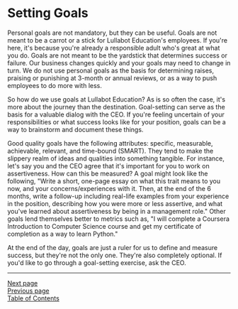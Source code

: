 # Setting Goals
Personal goals are not mandatory, but they can be useful. Goals are not meant to be a carrot or a stick for Lullabot Education's employees. If you're here, it's because you're already a responsible adult who's great at what you do. Goals are not meant to be the yardstick that determines success or failure. Our business changes quickly and your goals may need to change in turn. We do not use personal goals as the basis for determining raises, praising or punishing at 3-month or annual reviews, or as a way to push employees to do more with less.

So how do we use goals at Lullabot Education? As is so often the case, it's more about the journey than the destination. Goal-setting can serve as the basis for a valuable dialog with the CEO. If you're feeling uncertain of your responsibilities or what success looks like for your position, goals can be a way to brainstorm and document these things. 

Good quality goals have the following attributes: specific, measurable, achievable, relevant, and time-bound (SMART). They tend to make the slippery realm of ideas and qualities into something tangible. For instance, let's say you and the CEO agree that it's important for you to work on assertiveness. How can this be measured? A goal might look like the following, "Write a short, one-page essay on what this trait means to you now, and your concerns/experiences with it. Then, at the end of the 6 months, write a follow-up including real-life examples from your experience in the position, describing how you were more or less assertive, and what you've learned about assertiveness by being in a management role." Other goals lend themselves better to metrics such as, "I will complete a Coursera Introduction to Computer Science course and get my certificate of completion as a way to learn Python."

At the end of the day, goals are just a ruler for us to define and measure success, but they're not the only one. They're also completely optional. If you'd like to go through a goal-setting exercise, ask the CEO.

---
[Next page](04annual_review.md)  
[Previous page](06getting_started.md)  
[Table of Contents](../README.md#table-of-contents)